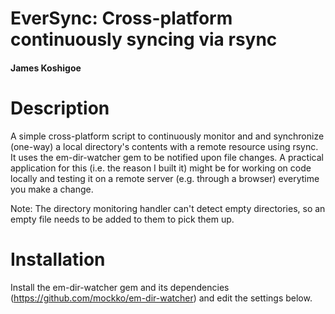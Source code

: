 # EverSync: Cross-platform continuously syncing via rsync
#### James Koshigoe


# Description
A simple cross-platform script to continuously monitor and and synchronize (one-way) a local directory's contents
with a remote resource using rsync. It uses the em-dir-watcher gem to be notified upon file changes. A practical
application for this (i.e. the reason I built it) might be for working on code locally and testing it on a remote
server (e.g. through a browser) everytime you make a change.

Note: The directory monitoring handler can't detect empty directories, so an empty file needs to be added to them
to pick them up.

# Installation
Install the em-dir-watcher gem and its dependencies (https://github.com/mockko/em-dir-watcher) and edit the
settings below.
